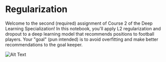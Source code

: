 # Regularization
Welcome to the second (required) assignment of Course 2 of the Deep Learning Specialization! In this notebook, you'll apply L2 regularization and dropout to a deep learning model that recommends positions to football players. Your "goal" (pun intended) is to avoid overfitting and make better recommendations to the goal keeper. 

![Alt Text](/img/22.jpg)




